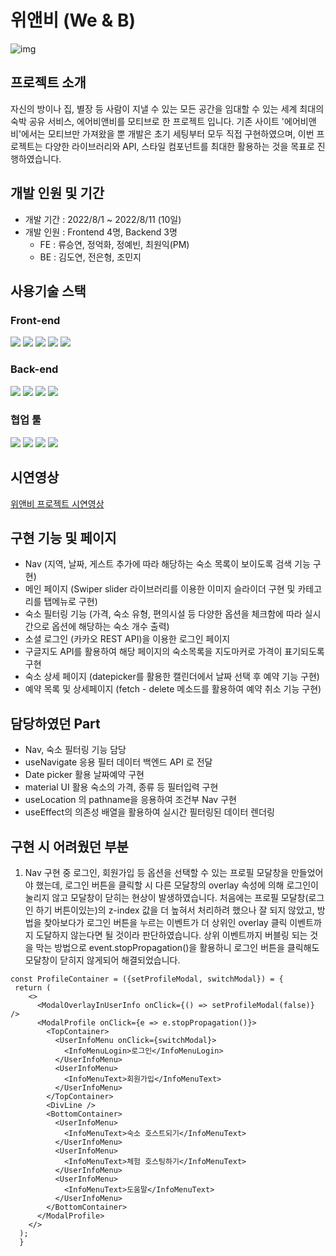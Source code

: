 # 위앤비 (We & B)
![img](https://user-images.githubusercontent.com/106301980/189577814-b2496dcf-9b0c-4890-afd5-2c4a238abff5.gif)

## 프로젝트 소개
자신의 방이나 집, 별장 등 사람이 지낼 수 있는 모든 공간을 임대할 수 있는 세계 최대의 숙박 공유 서비스, 에어비앤비를 모티브로 한 프로젝트 입니다.
기존 사이트 '에어비앤비'에서는 모티브만 가져왔을 뿐 개발은 초기 세팅부터 모두 직접 구현하였으며,
이번 프로젝트는 다양한 라이브러리와 API, 스타일 컴포넌트를 최대한 활용하는 것을 목표로 진행하였습니다.

## 개발 인원 및 기간
* 개발 기간 : 2022/8/1 ~ 2022/8/11 (10일)
* 개발 인원 : Frontend 4명, Backend 3명
  * FE : 류승연, 정억화, 정예빈, 최원익(PM)
  * BE : 김도연, 전은형, 조민지

## 사용기술 스택
### Front-end
<img src="https://img.shields.io/badge/HTML5-E34F26?style=flat-square&logo=HTML5&logoColor=white"/> <img src="https://img.shields.io/badge/JavaScript-F7DF1E?style=flat-square&logo=JavaScript&logoColor=white"/> <img src="https://img.shields.io/badge/React-61DAFB?style=flat-square&logo=React&logoColor=white"/> <img src="https://img.shields.io/badge/React Router-CA4245?style=flat-square&logo=React-Router&logoColor=white"/> <img src="https://img.shields.io/badge/styled components-DB7093?style=flat-square&logo=styled-components&logoColor=white"/> 

### Back-end
<img src="https://img.shields.io/badge/Python-3776AB?style=flat-square&logo=Python&logoColor=white"/> <img src="https://img.shields.io/badge/Django-092E20?style=flat-square&logo=Django&logoColor=white"/> <img src="https://img.shields.io/badge/MySQL-4479A1?style=flat-square&logo=MySQL&logoColor=white"/> <img src="https://img.shields.io/badge/Postman-FF6C37?style=flat-square&logo=Postman&logoColor=white"/>

### 협업 툴
<img src="https://img.shields.io/badge/slack-4A154B?style=flat-square&logo=slack&logoColor=white"/> <img src="https://img.shields.io/badge/Github-181717?style=flat-square&logo=Github&logoColor=white"/> <img src="https://img.shields.io/badge/trello-0052CC?style=flat-square&logo=trello&logoColor=white"/> <img src="https://img.shields.io/badge/notion-000000?style=flat-square&logo=notion&logoColor=white"/>

## 시연영상
[위앤비 프로젝트 시연영상](https://www.youtube.com/watch?v=btDS154C5yg)

## 구현 기능 및 페이지
* Nav (지역, 날짜, 게스트 추가에 따라 해당하는 숙소 목록이 보이도록 검색 기능 구현)
* 메인 페이지 (Swiper slider 라이브러리를 이용한 이미지 슬라이더 구현 및 카테고리를 탭메뉴로 구현)
* 숙소 필터링 기능 (가격, 숙소 유형, 편의시설 등 다양한 옵션을 체크함에 따라 실시간으로 옵션에 해당하는 숙소 개수 출력)
* 소셜 로그인 (카카오 REST API)을 이용한 로그인 페이지
* 구글지도 API를 활용하여 해당 페이지의 숙소목록을 지도마커로 가격이 표기되도록 구현
* 숙소 상세 페이지 (datepicker를 활용한 캘린더에서 날짜 선택 후 예약 기능 구현)
* 예약 목록 및 상세페이지 (fetch - delete 메소드를 활용하여 예약 취소 기능 구현)

## 담당하였던 Part
* Nav, 숙소 필터링 기능 담당
* useNavigate 응용 필터 데이터 백엔드 API 로 전달
* Date picker 활용 날짜예약 구현
* material UI 활용 숙소의 가격, 종류 등 필터입력 구현
* useLocation 의 pathname을 응용하여 조건부 Nav 구현
* useEffect의 의존성 배열을 활용하여 실시간 필터링된 데이터 렌더링

## 구현 시 어려웠던 부분
1. Nav 구현 중 로그인, 회원가입 등 옵션을 선택할 수 있는 프로필 모달창을 만들었어야 했는데, 로그인 버튼을 클릭할 시 다른 모달창의 overlay 속성에 의해 로그인이 눌리지 않고
   모달창이 닫히는 현상이 발생하였습니다. 처음에는 프로필 모달창(로그인 하기 버튼이있는)의 z-index 값을 더 높혀서 처리하려 했으나 잘 되지 않았고, 방법을 찾아보다가 로그인 버튼을
   누르는 이벤트가 더 상위인 overlay 클릭 이벤트까지 도달하지 않는다면 될 것이라 판단하였습니다. 상위 이벤트까지 버블링 되는 것을 막는 방법으로 event.stopPropagation()을 
   활용하니 로그인 버튼을 클릭해도 모달창이 닫히지 않게되어 해결되었습니다.
   
```
const ProfileContainer = ({setProfileModal, switchModal}) = {
 return (
    <>
      <ModalOverlayInUserInfo onClick={() => setProfileModal(false)} />
      <ModalProfile onClick={e => e.stopPropagation()}>
        <TopContainer>
          <UserInfoMenu onClick={switchModal}>
            <InfoMenuLogin>로그인</InfoMenuLogin>
          </UserInfoMenu>
          <UserInfoMenu>
            <InfoMenuText>회원가입</InfoMenuText>
          </UserInfoMenu>
        </TopContainer>
        <DivLine />
        <BottomContainer>
          <UserInfoMenu>
            <InfoMenuText>숙소 호스트되기</InfoMenuText>
          </UserInfoMenu>
          <UserInfoMenu>
            <InfoMenuText>체험 호스팅하기</InfoMenuText>
          </UserInfoMenu>
          <UserInfoMenu>
            <InfoMenuText>도움말</InfoMenuText>
          </UserInfoMenu>
        </BottomContainer>
      </ModalProfile>
    </>
  );
  }
  ```

